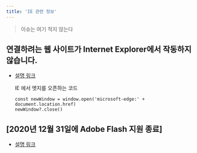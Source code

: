 ```yaml
---
title: 'IE 관련 정보'
---
```


> 이슈는 여기 적지 않는다

## 연결하려는 웹 사이트가 Internet Explorer에서 작동하지 않습니다.

-   [설명 링크](https://support.microsoft.com/ko-kr/office/%ec%97%b0%ea%b2%b0%ed%95%98%eb%a0%a4%eb%8a%94-%ec%9b%b9-%ec%82%ac%ec%9d%b4%ed%8a%b8%ea%b0%80-internet-explorer%ec%97%90%ec%84%9c-%ec%9e%91%eb%8f%99%ed%95%98%ec%a7%80-%ec%95%8a%ec%8a%b5%eb%8b%88%eb%8b%a4-8f5fc675-cd47-414c-9535-12821ddfc554?ui=ko-kr&rs=ko-kr&ad=kr)

    IE 에서 엣지를 오픈하는 코드

    ```
    const newWindow = window.open('microsoft-edge:' + document.location.href)
    newWindow?.close()
    ```

## [2020년 12월 31일에 Adobe Flash 지원 종료]

-   [설명 링크](https://docs.microsoft.com/ko-kr/lifecycle/announcements/adobe-flash-end-of-support)
